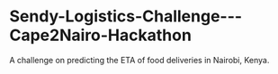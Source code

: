 # Sendy-Logistics-Challenge---Cape2Nairo-Hackathon
A challenge on predicting the ETA of food deliveries in Nairobi, Kenya.
